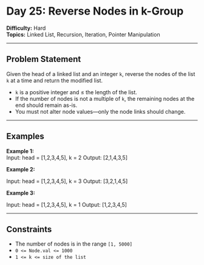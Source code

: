 # Day 25: Reverse Nodes in k-Group

**Difficulty:** Hard  
**Topics:** Linked List, Recursion, Iteration, Pointer Manipulation

---

## Problem Statement

Given the head of a linked list and an integer `k`, reverse the nodes of the list `k` at a time and return the modified list.  
- `k` is a positive integer and ≤ the length of the list.  
- If the number of nodes is not a multiple of `k`, the remaining nodes at the end should remain as-is.  
- You must not alter node values—only the node links should change.

---

## Examples

**Example 1:**  
Input: head = [1,2,3,4,5], k = 2
Output: [2,1,4,3,5]


**Example 2:**  


Input: head = [1,2,3,4,5], k = 3
Output: [3,2,1,4,5]


**Example 3:**  


Input: head = [1,2,3,4,5], k = 1
Output: [1,2,3,4,5]


---

## Constraints

- The number of nodes is in the range `[1, 5000]`  
- `0 <= Node.val <= 1000`  
- `1 <= k <= size of the list`